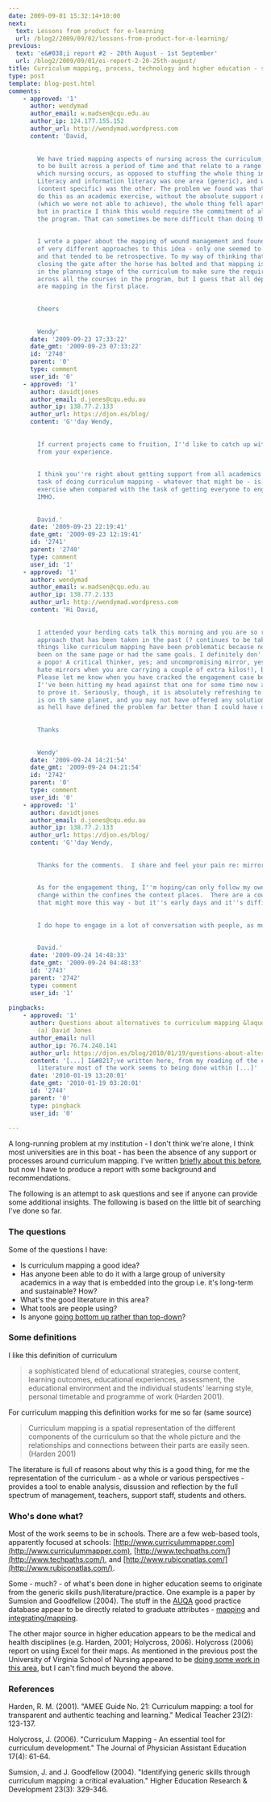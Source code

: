 ```yaml
---
date: 2009-09-01 15:32:14+10:00
next:
  text: Lessons from product for e-learning
  url: /blog2/2009/09/02/lessons-from-product-for-e-learning/
previous:
  text: 'e&#038;i report #2 - 20th August - 1st September'
  url: /blog2/2009/09/01/ei-report-2-20-25th-august/
title: Curriculum mapping, process, technology and higher education - some questions
type: post
template: blog-post.html
comments:
    - approved: '1'
      author: wendymad
      author_email: w.madsen@cqu.edu.au
      author_ip: 124.177.155.152
      author_url: http://wendymad.wordpress.com
      content: 'David,
    
    
        We have tried mapping aspects of nursing across the curriculum; aspects that need
        to be built across a period of time and that relate to a range of settings in
        which nursing occurs, as opposed to stuffing the whole thing into one course.
        Literacy and information literacy was one area (generic), and wound management
        (content specific) was the other. The problem we found was that while we could
        do this as an academic exercise, without the absolute support of all academics
        (which we were not able to achieve), the whole thing fell apart. On paper it worked,
        but in practice I think this would require the commitment of all who teach into
        the program. That can sometimes be more difficult than doing the mapping itself.
    
    
        I wrote a paper about the mapping of wound management and found there were a couple
        of very different approaches to this idea - only one seemed to employ technology
        and that tended to be retrospective. To my way of thinking that is a bit like
        closing the gate after the horse has bolted and that mapping is more significant
        in the planning stage of the curriculum to make sure the required content is covered
        across all the courses in the program, but I guess that all depends on why you
        are mapping in the first place.
    
    
        Cheers
    
    
        Wendy'
      date: '2009-09-23 17:33:22'
      date_gmt: '2009-09-23 07:33:22'
      id: '2740'
      parent: '0'
      type: comment
      user_id: '0'
    - approved: '1'
      author: davidtjones
      author_email: d.jones@cqu.edu.au
      author_ip: 138.77.2.133
      author_url: https://djon.es/blog/
      content: 'G''day Wendy,
    
    
        If current projects come to fruition, I''d like to catch up with you and learn
        from your experience.
    
    
        I think you''re right about getting support from all academics.  The technical
        task of doing curriculum mapping - whatever that might be - is a fairly trivial
        exercise when compared with the task of getting everyone to engage effectively.
        IMHO.
    
    
        David.'
      date: '2009-09-23 22:19:41'
      date_gmt: '2009-09-23 12:19:41'
      id: '2741'
      parent: '2740'
      type: comment
      user_id: '1'
    - approved: '1'
      author: wendymad
      author_email: w.madsen@cqu.edu.au
      author_ip: 138.77.2.133
      author_url: http://wendymad.wordpress.com
      content: 'Hi David,
    
    
        I attended your herding cats talk this morning and you are so right about the
        approach that has been taken in the past (? continues to be taken). This is why
        things like curriculum mapping have been problematic because not everyone has
        been on the same page or had the same goals. I definitely don''t think you are
        a popo! A critical thinker, yes; and uncompromising mirror, yes (don''t you just
        hate mirrors when you are carrying a couple of extra kilos!), but negative, no.
        Please let me know when you have cracked the engagement case because I feel like
        I''ve been hitting my head against that one for some time now and have the bruises
        to prove it. Seriously, though, it is absolutely refreshing to hear someone else
        is on th same planet, and you may not have offered any solutions, but you sure
        as hell have defined the problem far better than I could have done.
    
    
        Thanks
    
    
        Wendy'
      date: '2009-09-24 14:21:54'
      date_gmt: '2009-09-24 04:21:54'
      id: '2742'
      parent: '0'
      type: comment
      user_id: '0'
    - approved: '1'
      author: davidtjones
      author_email: d.jones@cqu.edu.au
      author_ip: 138.77.2.133
      author_url: https://djon.es/blog/
      content: 'G''day Wendy,
    
    
        Thanks for the comments.  I share and feel your pain re: mirrors.
    
    
        As for the engagement thing, I''m hoping/can only follow my own advice continuous
        change within the confines the context places.  There are a couple of projects
        that might move this way - but it''s early days and it''s difficult.
    
    
        I do hope to engage in a lot of conversation with people, as much as possible.
    
    
        David.'
      date: '2009-09-24 14:48:33'
      date_gmt: '2009-09-24 04:48:33'
      id: '2743'
      parent: '2742'
      type: comment
      user_id: '1'
    
pingbacks:
    - approved: '1'
      author: Questions about alternatives to curriculum mapping &laquo; The Weblog of
        (a) David Jones
      author_email: null
      author_ip: 76.74.248.141
      author_url: https://djon.es/blog/2010/01/19/questions-about-alternatives-to-curriculum-mapping/
      content: '[...] I&#8217;ve written here, from my reading of the curriculum mapping
        literature most of the work seems to being done within [...]'
      date: '2010-01-19 13:20:01'
      date_gmt: '2010-01-19 03:20:01'
      id: '2744'
      parent: '0'
      type: pingback
      user_id: '0'
    
---
```

A long-running problem at my institution - I don't think we're alone, I think most universities are in this boat - has been the absence of any support or processes around curriculum mapping. I've written [briefly about this before](/blog2/2009/08/17/moodle-curriculum-mapping-task-fit-and-task-corruption/), but now I have to produce a report with some background and recommendations.

The following is an attempt to ask questions and see if anyone can provide some additional insights. The following is based on the little bit of searching I've done so far.

### The questions

Some of the questions I have:

- Is curriculum mapping a good idea?
- Has anyone been able to do it with a large group of university academics in a way that is embedded into the group i.e. it's long-term and sustainable? How?
- What's the good literature in this area?
- What tools are people using?
- Is anyone [going bottom up rather than top-down](/blog2/2009/08/17/moodle-curriculum-mapping-task-fit-and-task-corruption/)?

### Some definitions

I like this definition of curriculum

> a sophisticated blend of educational strategies, course content, learning outcomes, educational experiences, assessment, the educational environment and the individual students’ learning style, personal timetable and programme of work (Harden 2001).

For curriculum mapping this definition works for me so far (same source)

> Curriculum mapping is a spatial representation of the different components of the curriculum so that the whole picture and the relationships and connections between their parts are easily seen. (Harden 2001)

The literature is full of reasons about why this is a good thing, for me the representation of the curriculum - as a whole or various perspectives - provides a tool to enable analysis, disussion and reflection by the full spectrum of management, teachers, support staff, students and others.

### Who's done what?

Most of the work seems to be in schools. There are a few web-based tools, apparently focused at schools: [http://www.curriculummapper.com](http://www.curriculummapper.com), [http://www.techpaths.com/](http://www.techpaths.com/), and [http://www.rubiconatlas.com/](http://www.rubiconatlas.com/).

Some - much? - of what's been done in higher education seems to originate from the generic skills push/literature/practice. One example is a paper by Sumsion and Goodfellow (2004). The stuff in the [AUQA](http://www.auqa.edu.au/) good practice database appear to be directly related to graduate attributes - [mapping](http://www.auqa.edu.au/gp/search/detail.php?gp_id=1102) and [integrating/mapping](http://www.auqa.edu.au/gp/search/detail.php?gp_id=1608).

The other major source in higher education appears to be the medical and health disciplines (e.g. Harden, 2001; Holycross, 2006). Holycross (2006) report on using Excel for their maps. As mentioned in the previous post the University of Virginia School of Nursing appeared to be [doing some work in this area](http://www.iamse.org/conf/conf12/abstracts/Assessment/ed%20-%20jackson.htm), but I can't find much beyond the above.

### References

Harden, R. M. (2001). "AMEE Guide No. 21: Curriculum mapping: a tool for transparent and authentic teaching and learning." Medical Teacher 23(2): 123-137.

Holycross, J. (2006). "Curriculum Mapping - An essential tool for curriculum development." The Journal of Physician Assistant Education 17(4): 61-64.

Sumsion, J. and J. Goodfellow (2004). "Identifying generic skills through curriculum mapping: a critical evaluation." Higher Education Research & Development 23(3): 329-346.